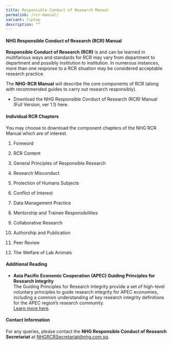 ```yaml
---
title: Responsible Conduct of Research Manual
permalink: /rcr-manual/
variant: tiptap
description: ""
---
```

<h4><strong>NHG Responsible Conduct of Research (RCR) Manual</strong></h4>
<p><strong>Responsible Conduct of Research (RCR)</strong> is and can be learned
in multifarious ways and standards for RCR may vary from department to
department and possibly institution to institution. In numerous instances,
more than one response to a RCR situation may be considered acceptable
research practice.</p>
<p>The <strong>NHG-RCR Manual</strong> will describe the core components of
RCR (along with recommended guides to carry out research responsibly).</p>
<ul data-tight="true" class="tight">
<li>
<p>Download the NHG Responsible Conduct of Research (RCR) Manual (Full Version,
ver 1.1) here.</p>
</li>
</ul>
<p></p>
<h4><strong>Individual RCR Chapters</strong></h4>
<p>You may choose to download the component chapters of the NHG RCR Manual
which are of interest.&nbsp;</p>
<ol data-tight="true" class="tight">
<li>
<p>Foreword</p>
</li>
<li>
<p>RCR Content</p>
</li>
<li>
<p>General Principles of Responsible Research</p>
</li>
<li>
<p>Research Misconduct</p>
</li>
<li>
<p>Protection of Humans Subjects</p>
</li>
<li>
<p>Conflict of Interest</p>
</li>
<li>
<p>Data Management Practice</p>
</li>
<li>
<p>Mentorship and Trainee Responsibilities</p>
</li>
<li>
<p>Collaborative Research</p>
</li>
<li>
<p>Authorship and Publication</p>
</li>
<li>
<p>Peer Review</p>
</li>
<li>
<p>The Welfare of Lab Animals</p>
</li>
</ol>
<p></p>
<h4><strong>Additional Reading</strong></h4>
<ul data-tight="true" class="tight">
<li>
<p><strong>Asia Pacific Economic Cooperation (APEC) Guiding Principles for Research Integrity</strong>
<br>The Guiding Principles for Research Integrity provide a set of high-level
voluntary principles to guide research integrity for APEC economies, including
a common understanding of key research integrity definitions for the APEC
region’s research community.
<br><a href="https://www.apec.org/publications/2022/02/apec-guiding-principles-for-research-integrity" rel="noopener nofollow" target="_blank">Learn more here</a>.</p>
</li>
</ul>
<p></p>
<p></p>
<h4><strong>Contact Information</strong></h4>
<p>For any queries, please contact the <strong>NHG Responsible Conduct of Research Secretariat</strong> at
<a href="mailto:NHGRCRSecretariat@nhg.com.sg" rel="noopener noreferrer nofollow" target="_blank">NHGRCRSecretariat@nhg.com.sg</a>.</p>
<p></p>
<p></p>